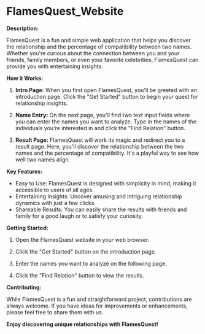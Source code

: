 # FlamesQuest_Website

**Description:**

FlamesQuest is a fun and simple web application that helps you discover the relationship and the percentage of compatibility between two names. Whether you're curious about the connection between you and your friends, family members, or even your favorite celebrities, FlamesQuest can provide you with entertaining insights.

**How it Works:**

1. **Intro Page:** When you first open FlamesQuest, you'll be greeted with an introduction page. Click the "Get Started" button to begin your quest for relationship insights.

2. **Name Entry:** On the next page, you'll find two text input fields where you can enter the names you want to analyze. Type in the names of the individuals you're interested in and click the "Find Relation" button.

3. **Result Page:** FlamesQuest will work its magic and redirect you to a result page. Here, you'll discover the relationship between the two names and the percentage of compatibility. It's a playful way to see how well two names align.

**Key Features:**

- Easy to Use: FlamesQuest is designed with simplicity in mind, making it accessible to users of all ages.
- Entertaining Insights: Uncover amusing and intriguing relationship dynamics with just a few clicks.
- Shareable Results: You can easily share the results with friends and family for a good laugh or to satisfy your curiosity.

**Getting Started:**

1. Open the FlamesQuest website in your web browser.

2. Click the "Get Started" button on the introduction page.

3. Enter the names you want to analyze on the following page.

4. Click the "Find Relation" button to view the results.

**Contributing:**

While FlamesQuest is a fun and straightforward project, contributions are always welcome. If you have ideas for improvements or enhancements, please feel free to share them with us.


**Enjoy discovering unique relationships with FlamesQuest!**
